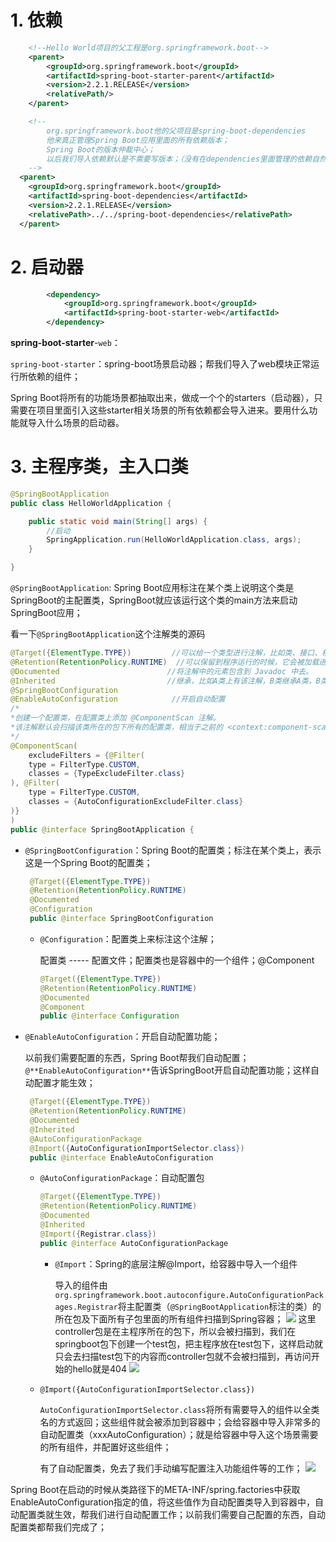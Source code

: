 # 1. 依赖

```xml
    <!--Hello World项目的父工程是org.springframework.boot-->
    <parent>
        <groupId>org.springframework.boot</groupId>
        <artifactId>spring-boot-starter-parent</artifactId>
        <version>2.2.1.RELEASE</version>
        <relativePath/>
    </parent>

    <!--
        org.springframework.boot他的父项目是spring-boot-dependencies
        他来真正管理Spring Boot应用里面的所有依赖版本；
        Spring Boot的版本仲裁中心；
        以后我们导入依赖默认是不需要写版本；（没有在dependencies里面管理的依赖自然需要声明版本号）
    -->
  <parent>
    <groupId>org.springframework.boot</groupId>
    <artifactId>spring-boot-dependencies</artifactId>
    <version>2.2.1.RELEASE</version>
    <relativePath>../../spring-boot-dependencies</relativePath>
  </parent>
```

# 2. 启动器

```xml
        <dependency>
            <groupId>org.springframework.boot</groupId>
            <artifactId>spring-boot-starter-web</artifactId>
        </dependency>
```

**spring-boot-starter**-`web`：

 `spring-boot-starter`：spring-boot场景启动器；帮我们导入了web模块正常运行所依赖的组件；

Spring Boot将所有的功能场景都抽取出来，做成一个个的starters（启动器），只需要在项目里面引入这些starter相关场景的所有依赖都会导入进来。要用什么功能就导入什么场景的启动器。

# 3. 主程序类，主入口类

```java
@SpringBootApplication
public class HelloWorldApplication {

    public static void main(String[] args) {
        //启动
        SpringApplication.run(HelloWorldApplication.class, args);
    }

}
```

`@SpringBootApplication`: Spring Boot应用标注在某个类上说明这个类是SpringBoot的主配置类，SpringBoot就应该运行这个类的main方法来启动SpringBoot应用；

看一下`@SpringBootApplication`这个注解类的源码

```java
@Target({ElementType.TYPE})			//可以给一个类型进行注解，比如类、接口、枚举
@Retention(RetentionPolicy.RUNTIME)  //可以保留到程序运行的时候，它会被加载进入到 JVM 中
@Documented						   //将注解中的元素包含到 Javadoc 中去。
@Inherited						   //继承，比如A类上有该注解，B类继承A类，B类就也拥有该注解
@SpringBootConfiguration
@EnableAutoConfiguration			//开启自动配置
/*
*创建一个配置类，在配置类上添加 @ComponentScan 注解。
*该注解默认会扫描该类所在的包下所有的配置类，相当于之前的 <context:component-scan>。
*/
@ComponentScan(
    excludeFilters = {@Filter(
    type = FilterType.CUSTOM,
    classes = {TypeExcludeFilter.class}
), @Filter(
    type = FilterType.CUSTOM,
    classes = {AutoConfigurationExcludeFilter.class}
)}
)
public @interface SpringBootApplication {
```

* `@SpringBootConfiguration`：Spring Boot的配置类；标注在某个类上，表示这是一个Spring Boot的配置类；

  ```java
   @Target({ElementType.TYPE})
   @Retention(RetentionPolicy.RUNTIME)
   @Documented
   @Configuration
   public @interface SpringBootConfiguration
  ```

  * `@Configuration`：配置类上来标注这个注解；

    配置类 ----- 配置文件；配置类也是容器中的一个组件；@Component

    ```java
    @Target({ElementType.TYPE})
    @Retention(RetentionPolicy.RUNTIME)
    @Documented
    @Component
    public @interface Configuration 
    ```

* `@EnableAutoConfiguration`：开启自动配置功能；

  以前我们需要配置的东西，Spring Boot帮我们自动配置；`@**EnableAutoConfiguration**`告诉SpringBoot开启自动配置功能；这样自动配置才能生效；

  ```java
   @Target({ElementType.TYPE})
   @Retention(RetentionPolicy.RUNTIME)
   @Documented
   @Inherited
   @AutoConfigurationPackage
   @Import({AutoConfigurationImportSelector.class})
   public @interface EnableAutoConfiguration
  ```

  * `@AutoConfigurationPackage`：自动配置包

    ```java
    @Target({ElementType.TYPE})
    @Retention(RetentionPolicy.RUNTIME)
    @Documented
    @Inherited
    @Import({Registrar.class})
    public @interface AutoConfigurationPackage
    ```

    * `@Import`：Spring的底层注解@Import，给容器中导入一个组件

      导入的组件由`org.springframework.boot.autoconfigure.AutoConfigurationPackages.Registrar`将主配置类（`@SpringBootApplication`标注的类）的所在包及下面所有子包里面的所有组件扫描到Spring容器；
      ![](https://gitee.com/krislin_zhao/IMGcloud/raw/master/img/20200523111850.png)
      这里controller包是在主程序所在的包下，所以会被扫描到，我们在springboot包下创建一个test包，把主程序放在test包下，这样启动就只会去扫描test包下的内容而controller包就不会被扫描到，再访问开始的hello就是404
      ![](https://gitee.com/krislin_zhao/IMGcloud/raw/master/img/20200523112057.png)
  
  * `@Import({AutoConfigurationImportSelector.class})`
  
    `AutoConfigurationImportSelector.class`将所有需要导入的组件以全类名的方式返回；这些组件就会被添加到容器中；会给容器中导入非常多的自动配置类（xxxAutoConfiguration）；就是给容器中导入这个场景需要的所有组件，并配置好这些组件；
  
    有了自动配置类，免去了我们手动编写配置注入功能组件等的工作；
    ![](https://gitee.com/krislin_zhao/IMGcloud/raw/master/img/20200523112640.png)

Spring Boot在启动的时候从类路径下的META-INF/spring.factories中获取EnableAutoConfiguration指定的值，将这些值作为自动配置类导入到容器中，自动配置类就生效，帮我们进行自动配置工作；以前我们需要自己配置的东西，自动配置类都帮我们完成了；